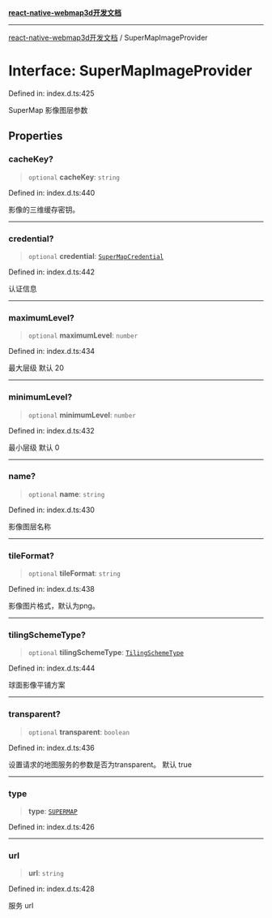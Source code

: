 [**react-native-webmap3d开发文档**](../README.md)

***

[react-native-webmap3d开发文档](../globals.md) / SuperMapImageProvider

# Interface: SuperMapImageProvider

Defined in: index.d.ts:425

SuperMap 影像图层参数

## Properties

### cacheKey?

> `optional` **cacheKey**: `string`

Defined in: index.d.ts:440

影像的三维缓存密钥。

***

### credential?

> `optional` **credential**: [`SuperMapCredential`](SuperMapCredential.md)

Defined in: index.d.ts:442

认证信息

***

### maximumLevel?

> `optional` **maximumLevel**: `number`

Defined in: index.d.ts:434

最大层级 默认 20

***

### minimumLevel?

> `optional` **minimumLevel**: `number`

Defined in: index.d.ts:432

最小层级 默认 0

***

### name?

> `optional` **name**: `string`

Defined in: index.d.ts:430

影像图层名称

***

### tileFormat?

> `optional` **tileFormat**: `string`

Defined in: index.d.ts:438

影像图片格式，默认为png。

***

### tilingSchemeType?

> `optional` **tilingSchemeType**: [`TilingSchemeType`](../enumerations/TilingSchemeType.md)

Defined in: index.d.ts:444

球面影像平铺方案

***

### transparent?

> `optional` **transparent**: `boolean`

Defined in: index.d.ts:436

设置请求的地图服务的参数是否为transparent。 默认 true

***

### type

> **type**: [`SUPERMAP`](../enumerations/ProviderType.md#supermap)

Defined in: index.d.ts:426

***

### url

> **url**: `string`

Defined in: index.d.ts:428

服务 url
